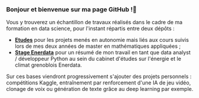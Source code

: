 ### Bonjour et bienvenue sur ma page GitHub !👋

Vous y trouverez un échantillon de travaux réalisés dans le cadre de ma formation en data science, pour l'instant répartis entre deux dépôts :
- [__Etudes__](https://github.com/Tim-De-Decker/Etudes) pour les projets menés en autonomie mais liés aux cours suivis lors de mes deux années de master en mathématiques appliquées ;
- [__Stage Enerdata__](https://github.com/Tim-De-Decker/Stage_Enerdata) pour un résumé de mon travail en tant que data analyst / développeur Python au sein du cabinet d'études sur l'énergie et le climat grenoblois Enerdata.

Sur ces bases viendront progressivement s'ajouter des projets personnels : compétitions Kaggle, entraînement par renforcement d'une IA de jeu vidéo, clonage de voix ou génération de texte grâce au deep learning par exemple.
